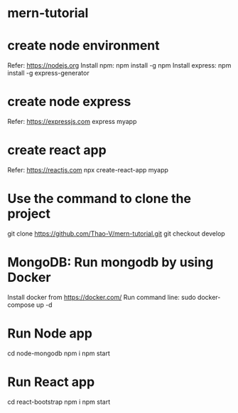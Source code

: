 # mern-tutorial

# create node environment
Refer: https://nodejs.org
Install npm: npm install -g npm
Install express: npm install -g express-generator

# create node express 
Refer: https://expressjs.com 
express myapp

# create react app
Refer: https://reactjs.com
npx create-react-app myapp

# Use the command to clone the project
git clone https://github.com/Thao-V/mern-tutorial.git
git checkout develop

# MongoDB: Run mongodb by using Docker
Install docker from https://docker.com/
Run command line: sudo docker-compose up -d

# Run Node app
cd node-mongodb
npm i
npm start

# Run React app
cd react-bootstrap
npm i
npm start
